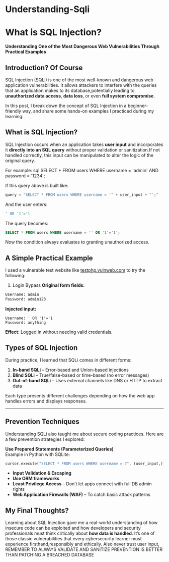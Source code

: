 # Understanding-Sqli
# What is SQL Injection?  
**Understanding One of the Most Dangerous Web Vulnerabilities Through Practical Examples**

## Introduction? Of Course
SQL Injection (SQLi) is one of the most well-known and dangerous web application vulnerabilities. It allows attackers to interfere with the queries that an application makes to its database,potentially leading to **unauthorized data access**, **data loss**, or even **full system compromise**.

In this post, I break down the concept of SQL Injection in a beginner-friendly way, and share some hands-on examples I practiced during my learning.

##  What is SQL Injection?
SQL Injection occurs when an application takes **user input** and incorporates it **directly into an SQL query** without proper validation or sanitization.If not handled correctly, this input can be manipulated to alter the logic of the original query.

For example:
sql
SELECT * FROM users WHERE username = 'admin' AND password = '1234';

If this query above is built like:

```python
query = "SELECT * FROM users WHERE username = '" + user_input + "';"
```
And the user enters:
```sql
' OR '1'='1
```

The query becomes:

```sql
SELECT * FROM users WHERE username = '' OR '1'='1';
```

Now the condition always evaluates to granting unauthorized access.

##  A Simple Practical Example
I used a vulnerable test website like [testphp.vulnweb.com](http://testphp.vulnweb.com) to try the following:
1. Login Bypass
**Original form fields:**
```html
Username: admin
Password: admin123
```

**Injected input:**
```plaintext
Username: ' OR '1'='1
Password: anything
```

**Effect:** Logged in without needing valid credentials.

## Types of SQL Injection
During practice, I learned that SQLi comes in different forms:

1. **In-band SQLi** – Error-based and Union-based injections  
2. **Blind SQLi** – True/false-based or time-based (no error messages)  
3. **Out-of-band SQLi** – Uses external channels like DNS or HTTP to extract data  

Each type presents different challenges depending on how the web app handles errors and displays responses.

---

## Prevention Techniques
Understanding SQLi also taught me about secure coding practices. Here are a few prevention strategies I explored:

**Use Prepared Statements (Parameterized Queries)**  
  Example in Python with SQLite:
  ```python
  cursor.execute("SELECT * FROM users WHERE username = ?", (user_input,))
  ```
- **Input Validation & Escaping**
- **Use ORM frameworks**
- **Least Privilege Access** – Don’t let apps connect with full DB admin rights
- **Web Application Firewalls (WAF)** – To catch basic attack patterns


##  My Final Thoughts?
Learning about SQL Injection gave me a real-world understanding of how insecure code can be exploited and how developers and security professionals must think critically about **how data is handled**. It’s one of those classic vulnerabilities that every cybersecurity learner must experience firsthand,responsibly and ethically. Also never trust user input, REMEMBER TO ALWAYS VALIDATE AND SANITIZE 
                  PREVENTION IS BETTER THAN PATCHING A BREACHED DATABASE


